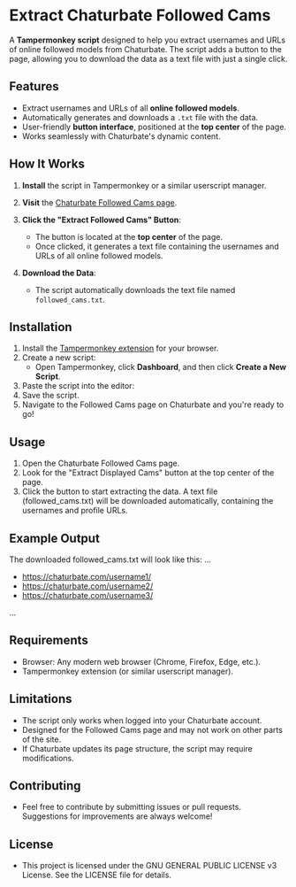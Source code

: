 # Extract Chaturbate Followed Cams

A **Tampermonkey script** designed to help you extract usernames and URLs of online followed models from Chaturbate. The script adds a button to the page, allowing you to download the data as a text file with just a single click.

## Features
- Extract usernames and URLs of all **online followed models**.
- Automatically generates and downloads a `.txt` file with the data.
- User-friendly **button interface**, positioned at the **top center** of the page.
- Works seamlessly with Chaturbate's dynamic content.

## How It Works
1. **Install** the script in Tampermonkey or a similar userscript manager.
2. **Visit** the [Chaturbate Followed Cams page](https://chaturbate.com/followed-cams/).
3. **Click the "Extract Followed Cams" Button**:
   - The button is located at the **top center** of the page.
   - Once clicked, it generates a text file containing the usernames and URLs of all online followed models.

4. **Download the Data**:
   - The script automatically downloads the text file named `followed_cams.txt`.

## Installation
1. Install the [Tampermonkey extension](https://www.tampermonkey.net/) for your browser.
2. Create a new script:
   - Open Tampermonkey, click **Dashboard**, and then click **Create a New Script**.
3. Paste the script into the editor:
4. Save the script.
5. Navigate to the Followed Cams page on Chaturbate and you're ready to go!

## Usage
1. Open the Chaturbate Followed Cams page.
2. Look for the "Extract Displayed Cams" button at the top center of the page.
3. Click the button to start extracting the data.
A text file (followed_cams.txt) will be downloaded automatically, containing the usernames and profile URLs.

## Example Output
The downloaded followed_cams.txt will look like this:
...
- https://chaturbate.com/username1/ 
- https://chaturbate.com/username2/
- https://chaturbate.com/username3/

...

## Requirements
- Browser: Any modern web browser (Chrome, Firefox, Edge, etc.).
- Tampermonkey extension (or similar userscript manager).

## Limitations
- The script only works when logged into your Chaturbate account.
- Designed for the Followed Cams page and may not work on other parts of the site.
- If Chaturbate updates its page structure, the script may require modifications.

## Contributing
- Feel free to contribute by submitting issues or pull requests. Suggestions for improvements are always welcome!

## License
- This project is licensed under the GNU GENERAL PUBLIC LICENSE v3 License. See the LICENSE file for details.
